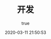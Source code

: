 ---
pageComponent: 
  name: Catalogue
  data: 
    key: 01.开发
    imgUrl: /img/web.png
    description: 技术文章
title: 开发
date: 2020-03-11 21:50:53
permalink: /develop/
sidebar: false
article: false
comment: false
editLink: false
author:
  name: pursuit
  link: https://github.com/unique-pure
---